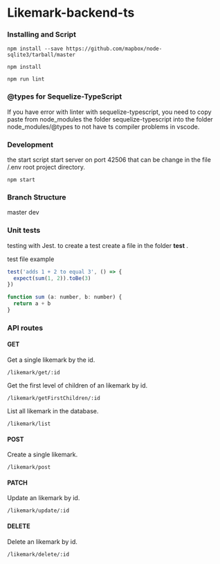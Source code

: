 # Likemark-backend-ts
### Installing and Script

```
npm install --save https://github.com/mapbox/node-sqlite3/tarball/master
```

```
npm install
```

```
npm run lint
```

### @types for Sequelize-TypeScript
If you have error with linter with sequelize-typescript, you need to copy paste from node_modules the folder sequelize-typescript into the folder node_modules/@types to not have ts compiler problems in vscode.  

### Development


the start script start server on port 42506 that can be change in the file /.env root project directory.

```
npm start

```

### Branch Structure
master
dev

### Unit tests

testing with Jest. to create a test create a file in the folder __test__ .

test file example

```javascript
test('adds 1 + 2 to equal 3', () => {
  expect(sum(1, 2)).toBe(3)
})

function sum (a: number, b: number) {
  return a + b
}
```

### API routes

#### GET
Get a single likemark by the id.
```
/likemark/get/:id
```

Get the first level of children of an likemark by id.
```
/likemark/getFirstChildren/:id
```

List all likemark in the database.
```
/likemark/list
```

#### POST
Create a single likemark.
```
/likemark/post
```

#### PATCH
Update an likemark by id.
```
/likemark/update/:id
```

#### DELETE
Delete an likemark by id.
```
/likemark/delete/:id
```



